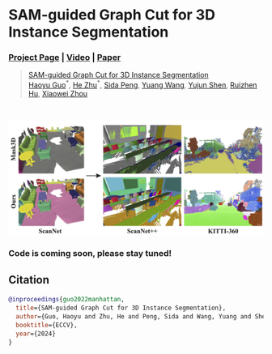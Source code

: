 # SAM-guided Graph Cut for 3D Instance Segmentation
### [Project Page](https://zju3dv.github.io/sam_graph) | [Video](https://www.youtube.com/watch?v=daWiQiFPpZ0) | [Paper](https://arxiv.org/abs/2312.08372)

> [SAM-guided Graph Cut for 3D Instance Segmentation](https://arxiv.org/abs/2312.08372)  
> [Haoyu Guo](https://github.com/ghy0324)<sup>\*</sup>, [He Zhu](https://github.com/Ada4321)<sup>\*</sup>, [Sida Peng](https://pengsida.net), [Yuang Wang](https://github.com/angshine), [Yujun Shen](https://shenyujun.github.io/), [Ruizhen Hu](https://csse.szu.edu.cn/staff/ruizhenhu/), [Xiaowei Zhou](https://xzhou.me)
<br/>

![introduction](./assets/teaser.jpg)

### Code is coming soon, please stay tuned!

## Citation

```bibtex
@inproceedings{guo2022manhattan,
  title={SAM-guided Graph Cut for 3D Instance Segmentation},
  author={Guo, Haoyu and Zhu, He and Peng, Sida and Wang, Yuang and Shen, Yujun and Hu, Ruizhen and Zhou, Xiaowei},
  booktitle={ECCV},
  year={2024}
}
```